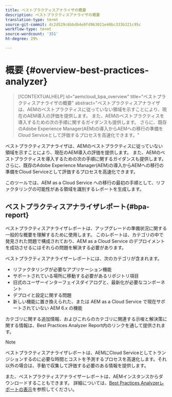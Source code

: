 ```yaml
---
title: ベストプラクティスアナライザの概要
description: ベストプラクティスアナライザの概要
translation-type: tm+mt
source-git-commit: dc2d529c6bbdb4e0fd963021e40bc333b321c95c
workflow-type: tm+mt
source-wordcount: '351'
ht-degree: 29%

---
```



# 概要 {#overview-best-practices-analyzer}

>[!CONTEXTUALHELP]
>id="aemcloud_bpa_overview"
>title="ベストプラクティスアナライザの概要"
>abstract="ベストプラクティスアナライザは、AEMのベストプラクティスに従っていない領域を示すことにより、現在のAEM導入の評価を提供します。 また、AEMのベストプラクティスを導入するための次の手順に関するガイダンスも提供します。 さらに、既存のAdobe Experience Manager(AEM)の導入からAEMへの移行の準備をCloud Serviceとして評価するプロセスを高速化できます。"

ベストプラクティスアナライザは、AEMのベストプラクティスに従っていない領域を示すことにより、現在のAEM導入の評価を提供します。 また、AEMのベストプラクティスを導入するための次の手順に関するガイダンスも提供します。 さらに、既存のAdobe Experience Manager(AEM)の導入からAEMへの移行の準備をCloud Serviceとして評価するプロセスを高速化できます。

このツールでは、AEM as a Cloud Service への移行の最初の手順として、リファクタリングの可能性がある領域を識別するレポートを生成します。

## ベストプラクティスアナライザレポート{#bpa-report}

ベストプラクティスアナライザレポートは、アップグレードの準備状況に関する一般的な概要を理解するために使用します。 このレポートは、カテゴリの中で発見された問題で構成されており、AEM as a Cloud Service のデプロイメントを成功させるにはそれらの問題を解決する必要があります。

ベストプラクティスアナライザーレポートには、次のカテゴリが含まれます。

* リファクタリングが必要なアプリケーション機能
* サポートされている場所に移動する必要があるリポジトリ項目
* 旧式のユーザーインターフェイスダイアログと、最新化が必要なコンポーネント
* デプロイと設定に関する問題
* 新しい機能に置き換えられた、または AEM as a Cloud Service で現在サポートされていない AEM 6.x の機能

カテゴリに関する追加情報、およびこれらのカテゴリに関連する示唆と解決策に関する情報は、Best Practices Analyzer Report内のリンクを通して提供されます。

>[!NOTE]
>ベストプラクティスアナライザレポートは、AEMにCloud Serviceとしてトランジションするのに必要な時間とコストを予測するプロセスを高速化します。それ以外の場合は、手動で収集して評価する必要のある情報を提供します。

また、ベストプラクティスアナライザーレポートは、AEMインスタンスからダウンロードすることもできます。 詳細については、[Best Practices Analyzerレポートの表示](/help/move-to-cloud-service/best-practices-analyzer/using-best-practices-analyzer.md#viewing-report)を参照してください。
